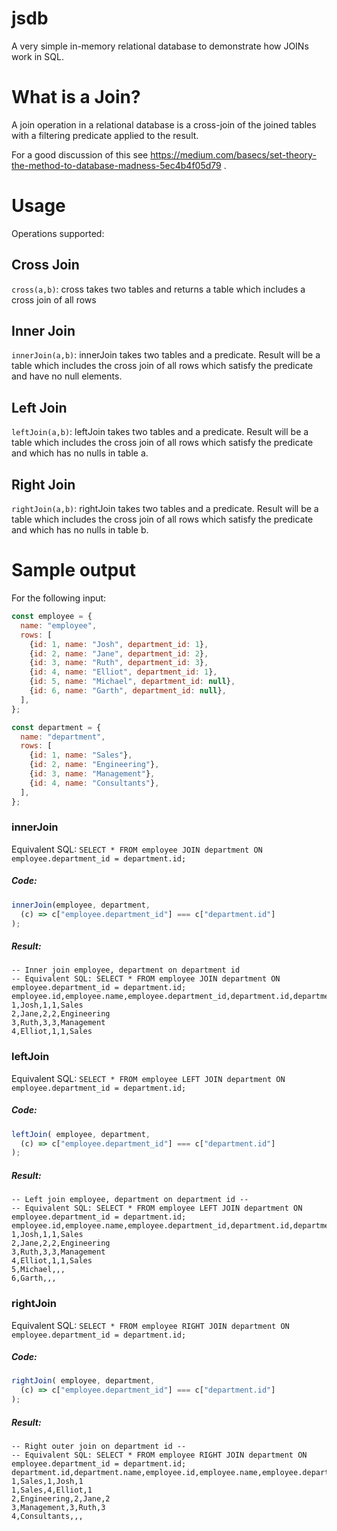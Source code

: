 # jsdb

A very simple in-memory relational database to demonstrate how JOINs work in SQL.

# What is a Join?

A join operation in a relational database is a cross-join of the joined tables with a filtering predicate applied to the
result.

For a good discussion of this see https://medium.com/basecs/set-theory-the-method-to-database-madness-5ec4b4f05d79 .

# Usage

Operations supported:

## Cross Join

`cross(a,b)`: cross takes two tables and returns a table which includes a cross join of all rows

## Inner Join

`innerJoin(a,b)`: innerJoin takes two tables and a predicate. Result will be a table which includes the cross join of
all rows which satisfy the predicate and have no null elements.

## Left Join

`leftJoin(a,b)`: leftJoin takes two tables and a predicate. Result will be a table which includes the cross join of all
rows which satisfy the predicate and which has no nulls in table a.

## Right Join

`rightJoin(a,b)`: rightJoin takes two tables and a predicate. Result will be a table which includes the cross join of
all rows which satisfy the predicate and which has no nulls in table b.

# Sample output

For the following input:

```javascript
const employee = {
  name: "employee",
  rows: [
    {id: 1, name: "Josh", department_id: 1},
    {id: 2, name: "Jane", department_id: 2},
    {id: 3, name: "Ruth", department_id: 3},
    {id: 4, name: "Elliot", department_id: 1},
    {id: 5, name: "Michael", department_id: null},
    {id: 6, name: "Garth", department_id: null},
  ],
};

const department = {
  name: "department",
  rows: [
    {id: 1, name: "Sales"},
    {id: 2, name: "Engineering"},
    {id: 3, name: "Management"},
    {id: 4, name: "Consultants"},
  ],
};
```

### innerJoin

Equivalent SQL: `SELECT * FROM employee JOIN department ON employee.department_id = department.id;`

##### Code:

```javascript
innerJoin(employee, department,
  (c) => c["employee.department_id"] === c["department.id"]
);
```

##### Result:

```text
-- Inner join employee, department on department id
-- Equivalent SQL: SELECT * FROM employee JOIN department ON employee.department_id = department.id;
employee.id,employee.name,employee.department_id,department.id,department.name
1,Josh,1,1,Sales
2,Jane,2,2,Engineering
3,Ruth,3,3,Management
4,Elliot,1,1,Sales
```

### leftJoin

Equivalent SQL: `SELECT * FROM employee LEFT JOIN department ON employee.department_id = department.id;`

##### Code:

```javascript
leftJoin( employee, department,
  (c) => c["employee.department_id"] === c["department.id"]
);
```

##### Result:

```text
-- Left join employee, department on department id --
-- Equivalent SQL: SELECT * FROM employee LEFT JOIN department ON employee.department_id = department.id;
employee.id,employee.name,employee.department_id,department.id,department.name
1,Josh,1,1,Sales
2,Jane,2,2,Engineering
3,Ruth,3,3,Management
4,Elliot,1,1,Sales
5,Michael,,,
6,Garth,,,
```

### rightJoin

Equivalent SQL: `SELECT * FROM employee RIGHT JOIN department ON employee.department_id = department.id;`

##### Code:

```javascript
rightJoin( employee, department,
  (c) => c["employee.department_id"] === c["department.id"]
);
```

##### Result:

```text
-- Right outer join on department id --
-- Equivalent SQL: SELECT * FROM employee RIGHT JOIN department ON employee.department_id = department.id;
department.id,department.name,employee.id,employee.name,employee.department_id
1,Sales,1,Josh,1
1,Sales,4,Elliot,1
2,Engineering,2,Jane,2
3,Management,3,Ruth,3
4,Consultants,,,
```
